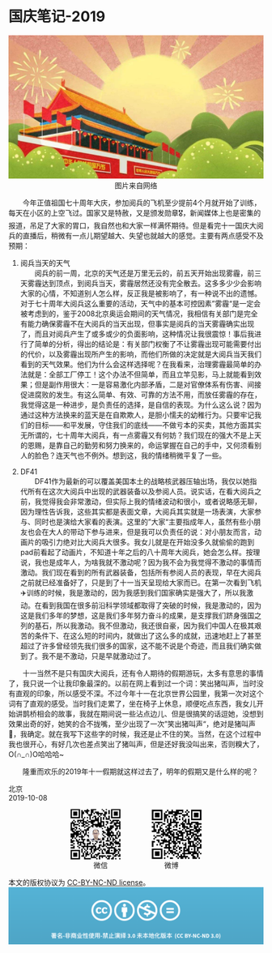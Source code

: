 # 国庆笔记-2019
<div align=center>

![刘心泉说](https://github.com/unetman/works/blob/master/resources/nd2019.jpg?raw=true)  
图片来自网络

<div align=left>

　　今年正值祖国七十周年大庆，参加阅兵的飞机至少提前4个月就开始了训练，每天在小区的上空飞过。国家又是特赦，又是颁发勋章🎖，新闻媒体上也是密集的报道，吊足了大家的胃口，我自然也和大家一样满怀期待。但是看完十一国庆大阅兵的直播后，稍微有一点儿期望越大、失望也就越大的感觉。主要有两点感受不及预期：  

1. 阅兵当天的天气  
　　阅兵的前一周，北京的天气还是万里无云的，前五天开始出现雾霾，前三天雾霾达到顶点，到阅兵当天，雾霾居然还没有完全散去。这多多少少会影响大家的心情，不知道别人怎么样，反正我是被影响了，有一种说不出的遗憾。对于七十周年大阅兵这么重要的活动，天气中的基本可控因素”雾霾“是一定会被考虑到的，鉴于2008北京奥运会期间的天气情况，我相信有关部门是完全有能力确保雾霾不在大阅兵的当天出现，但事实是阅兵的当天雾霾确实出现了，而且对阅兵产生了或多或少的负面影响，这种情况让我很震惊！事后我进行了简单的分析，得出的结论是：有关部门权衡了不让雾霾出现可能需要付出的代价，以及雾霾出现所产生的影响，而他们所做的决定就是大阅兵当天我们看到的天气效果。他们为什么会这样选择呢？在我看来，治理雾霾最简单的办法就是：全部工厂停工！这个办法不但简单，而且立竿见影，马上就能看到效果；但是副作用很大：一是容易激化内部矛盾，二是对官僚体系有伤害、间接促进腐败的发生。有这么简单、有效、可靠的方法不用，而放任雾霾的存在，我觉得这是一种进步，是负责任的选择，是自信的表现。为什么这么说？因为通过这种方法换来的蓝天是在自欺欺人，是胆小懦夫的幼稚行为。只要牢记我们的目标——和平发展，守住我们的底线——不做亏本的买卖，其他方面其实无所谓的，七十周年大阅兵，有一点雾霾又有何妨？我们现在的强大不是上天的恩赐，是靠自己的勤劳和努力换来的，命运掌握在自己的手中，又何须看别人的脸色？连天气也不例外。想到这，我的情绪稍微平复了一些。  

2. DF41  
　　DF41作为最新的可以覆盖美国本土的战略核武器压轴出场，我仅以她指代所有在这次大阅兵中出现的武器装备以及参阅人员。说实话，在看大阅兵之前，我觉得我会非常激动，但实际上我的情绪波动和很小，或者说略感无聊，因为理性告诉我，这些其实都是表面文章，大阅兵其实就是一场表演，大家参与、同时也是演给大家看的表演。这里的”大家“主要指成年人，虽然有些小朋友也会在大人的带动下参与进来，但是我可以负责任的说：对小朋友而言，动画片的吸引力绝对比大阅兵大很多。我女儿就是在开始没多久就偷偷的跑到pad前看起了动画片，不知道十年之后的八十周年大阅兵，她会怎么样。按理说，我也是成年人，为啥我就不激动呢？因为我不会为我觉得不激动的事情而激动。我们现在看到的所有武器装备，包括所有参阅人员的表现，早在大阅兵之前就已经准备好了，只是到了十一当天呈现给大家而已。在第一次看到飞机✈️训练的时候，我是激动的，因为我感到我们国家确实是强大了，所以我激动。在看到我国在很多前沿科学领域都取得了突破的时候，我是激动的，因为这是我们多年的梦想，这是我们多年努力奋斗的成果，是支撑我们跻身强国之列的基石，所以我激动。我不但激动，我还很自豪，因为我们中国人在极其艰苦的条件下、在这么短的时间内，就做出了这么多的成就，迅速地赶上了甚至超过了许多曾经领先我们很多的国家，这不能不说是个奇迹，而且我们确实做到了。我不是不激动，只是早就激动过了。  

　　十一当然不是只有国庆大阅兵，还有令人期待的假期游玩，太多有意思的事情了，我只说一个让我印象最深的。以前在网上看到过一个词：笑出猪叫声，当时没有直观的印象，所以感受不深。不过今年十一在北京世界公园里，我第一次对这个词有了直观的感受。当时我们走累了，坐在椅子上休息，顺便吃点东西，我女儿开始讲鹊桥相会的故事，我就在期间说一些沾点边儿、但是很搞笑的话逗她，没想到效果出奇的好，她笑的合不拢嘴，至少出现了一次”笑出猪叫声“，绝对是猪叫声🐷，我确定。就在我写下这些字的时候，我还是止不住的笑。当然，在这个过程中我也很开心，有好几次也差点笑出了猪叫声，但是还好我没叫出来，否则糗大了，O(∩_∩)O哈哈哈~  

　　隆重而欢乐的2019年十一假期就这样过去了，明年的假期又是什么样的呢？

北京  
2019-10-08

<div align=center>

<img src="https://github.com/unetman/works/blob/master/resources/wechat.jpg?raw=true" width = "100" height = "100" div align=center />　　　　
<img src="https://github.com/unetman/works/blob/master/resources/weibo.jpg?raw=true" width = "100" height = "100" div align=center />  
微信　　　　　　　　微博

<div align=left>

本文的版权协议为 [CC-BY-NC-ND license](https://creativecommons.org/licenses/by-nc-nd/3.0/deed.zh)。
![copyright](https://github.com/unetman/works/blob/master/resources/CC-BY-NC-ND.png?raw=true)
